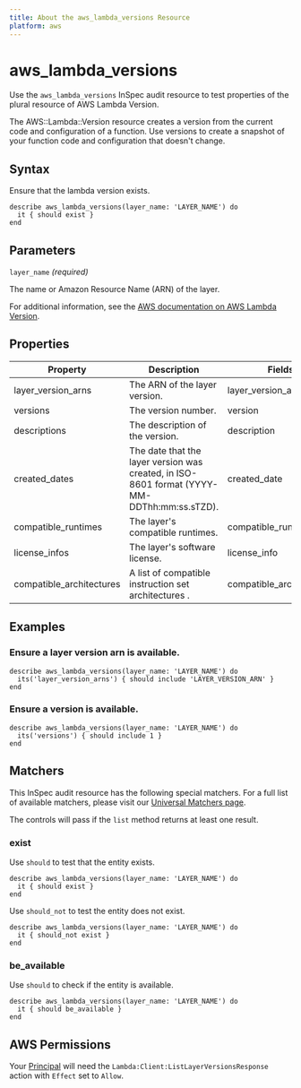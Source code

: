 ```yaml
---
title: About the aws_lambda_versions Resource
platform: aws
---
```


# aws_lambda_versions

Use the `aws_lambda_versions` InSpec audit resource to test properties of the plural resource of AWS Lambda Version.

The AWS::Lambda::Version resource creates a version from the current code and configuration of a function. Use versions to create a snapshot of your function code and configuration that doesn't change.

## Syntax

Ensure that the lambda version exists.

    describe aws_lambda_versions(layer_name: 'LAYER_NAME') do
      it { should exist }
    end

## Parameters

`layer_name` _(required)_

The name or Amazon Resource Name (ARN) of the layer.

For additional information, see the [AWS documentation on AWS Lambda Version](https://docs.aws.amazon.com/AWSCloudFormation/latest/UserGuide/aws-resource-lambda-version.html).

## Properties

| Property | Description | Fields |
| --- | --- | --- |
| layer_version_arns | The ARN of the layer version. | layer_version_arn |
| versions | The version number. | version |
| descriptions | The description of the version. | description |
| created_dates | The date that the layer version was created, in ISO-8601 format (YYYY-MM-DDThh:mm:ss.sTZD). | created_date |
| compatible_runtimes | The layer's compatible runtimes. | compatible_runtimes |
| license_infos | The layer's software license. | license_info |
| compatible_architectures | A list of compatible instruction set architectures . | compatible_architectures |

## Examples

### Ensure a layer version arn is available.
    describe aws_lambda_versions(layer_name: 'LAYER_NAME') do
      its('layer_version_arns') { should include 'LAYER_VERSION_ARN' }
    end

### Ensure a version is available.
    describe aws_lambda_versions(layer_name: 'LAYER_NAME') do
      its('versions') { should include 1 }
    end

## Matchers

This InSpec audit resource has the following special matchers. For a full list of available matchers, please visit our [Universal Matchers page](https://www.inspec.io/docs/reference/matchers/).

The controls will pass if the `list` method returns at least one result.

### exist

Use `should` to test that the entity exists.

    describe aws_lambda_versions(layer_name: 'LAYER_NAME') do
      it { should exist }
    end

Use `should_not` to test the entity does not exist.

    describe aws_lambda_versions(layer_name: 'LAYER_NAME') do
      it { should_not exist }
    end

### be_available

Use `should` to check if the entity is available.

    describe aws_lambda_versions(layer_name: 'LAYER_NAME') do
      it { should be_available }
    end

## AWS Permissions

Your [Principal](https://docs.aws.amazon.com/IAM/latest/UserGuide/intro-structure.html#intro-structure-principal) will need the `Lambda:Client:ListLayerVersionsResponse` action with `Effect` set to `Allow`.